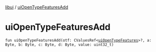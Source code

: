 [libui](README.md) / [uiOpenTypeFeaturesAdd](ui-open-type-features-add.md)

# uiOpenTypeFeaturesAdd

`fun uiOpenTypeFeaturesAdd(otf: CValuesRef<`[`uiOpenTypeFeatures`](ui-open-type-features.md)`>?, a: Byte, b: Byte, c: Byte, d: Byte, value: uint32_t)`